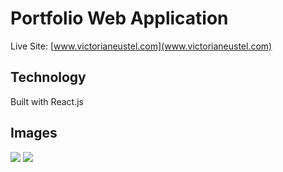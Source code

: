 # Portfolio Web Application
Live Site: [www.victorianeustel.com](www.victorianeustel.com)
## Technology
Built with React.js
## Images
![](https://firebasestorage.googleapis.com/v0/b/portfolioapp-aaa92.appspot.com/o/PortfolioPictures%2F6.jpg?alt=media&token=8b3aeb33-095f-496e-b867-caf951473656)
![](https://firebasestorage.googleapis.com/v0/b/portfolioapp-aaa92.appspot.com/o/PortfolioPictures%2F5.jpg?alt=media&token=e79fb872-1009-4c45-ba90-cd29dc397c6e)
